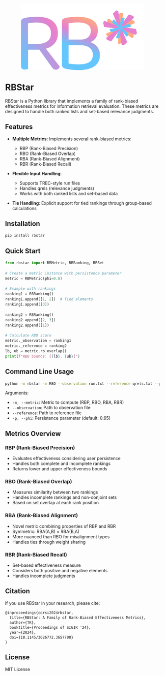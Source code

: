 <p align="center">
  <img align="center" src="docs/static/rbstar.png" width="400px" />
</p>
<p align="left">

# RBStar

RBStar is a Python library that implements a family of rank-biased effectiveness metrics for information retrieval evaluation. These metrics are designed to handle both ranked lists and set-based relevance judgments.

## Features

- **Multiple Metrics**: Implements several rank-biased metrics:
  - RBP (Rank-Biased Precision)
  - RBO (Rank-Biased Overlap)
  - RBA (Rank-Biased Alignment)
  - RBR (Rank-Biased Recall)

- **Flexible Input Handling**:
  - Supports TREC-style run files
  - Handles qrels (relevance judgments)
  - Works with both ranked lists and set-based data

- **Tie Handling**: Explicit support for tied rankings through group-based calculations

## Installation

```bash
pip install rbstar
```

## Quick Start

```python
from rbstar import RBMetric, RBRanking, RBSet

# Create a metric instance with persistence parameter
metric = RBMetric(phi=0.8)

# Example with rankings
ranking1 = RBRanking()
ranking1.append([1, 2])  # Tied elements
ranking1.append([3])

ranking2 = RBRanking()
ranking2.append([2, 3])
ranking2.append([1])

# Calculate RBO score
metric._observation = ranking1
metric._reference = ranking2
lb, ub = metric.rb_overlap()
print(f"RBO bounds: [{lb}, {ub}]")
```

## Command Line Usage

```bash
python -m rbstar -m RBO --observation run.txt --reference qrels.txt --phi 0.95
```

Arguments:
- `-m, --metric`: Metric to compute (RBP, RBO, RBA, RBR)
- `--observation`: Path to observation file
- `--reference`: Path to reference file
- `-p, --phi`: Persistence parameter (default: 0.95)

## Metrics Overview

### RBP (Rank-Biased Precision)
- Evaluates effectiveness considering user persistence
- Handles both complete and incomplete rankings
- Returns lower and upper effectiveness bounds

### RBO (Rank-Biased Overlap)
- Measures similarity between two rankings
- Handles incomplete rankings and non-conjoint sets
- Based on set overlap at each rank position

### RBA (Rank-Biased Alignment)
- Novel metric combining properties of RBP and RBR
- Symmetric: RBA(A,B) = RBA(B,A)
- More nuanced than RBO for misalignment types
- Handles ties through weight sharing

### RBR (Rank-Biased Recall)
- Set-based effectiveness measure
- Considers both positive and negative elements
- Handles incomplete judgments

## Citation

If you use RBStar in your research, please cite:
```
@inproceedings{corsi2024rbstar,
  title={RBStar: A Family of Rank-Biased Effectiveness Metrics},
  author={TK},
  booktitle={Proceedings of SIGIR '24},
  year={2024},
  doi={10.1145/3626772.3657700}
}
```

## License

MIT License
